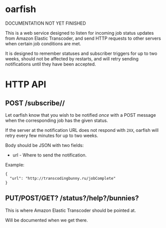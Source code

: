 # oarfish

DOCUMENTATION NOT YET FINISHED

This is a web service designed to listen for incoming job status updates from Amazon Elastic
Transcoder, and send HTTP requests to other servers when certain job conditions are met.

It is designed to remember statuses and subscriber triggers for up to two weeks,
should not be affected by restarts, and will retry sending notifications until they
have been accepted.

# HTTP API

## POST /subscribe/<jobid>/<status>

Let oarfish know that you wish to be notified *once* with a POST message when the
corresponding job has the given status.

If the server at the notification URL does not respond with `2XX`, oarfish will retry every
few minutes for up to two weeks.

Body should be JSON with two fields:

* url - Where to send the notification.

Example:
```
{
  "url": "http://transcodingbunny.ru/jobComplete"
}
```

## PUT/POST/GET? /status?/help?/bunnies?

This is where Amazon Elastic Transcoder should be pointed at.

Will be documented when we get there.
